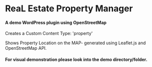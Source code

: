 # ReaL Estate Property Manager
#### A demo WordPress plugin using OpenStreetMap

Creates a Custom Content Type: 'property'

Shows Property Location on the MAP- generated using Leaflet.js and OpenStreetMap API.

#### For visual demonstration please look into the demo directory/folder.

